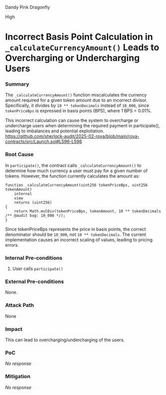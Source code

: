 Dandy Pink Dragonfly

High

# Incorrect Basis Point Calculation in `_calculateCurrencyAmount()` Leads to Overcharging or Undercharging Users

### Summary

The `_calculateCurrencyAmount()` function miscalculates the currency amount required for a given token amount due to an incorrect divisor. Specifically, it divides by `10 ** tokenDecimals` instead of `10_000`, since `tokenPriceBps` is expressed in basis points (BPS), where 1 BPS = 0.01%.

This incorrect calculation can cause the system to overcharge or undercharge users when determining the required payment in participate(), leading to imbalances and potential exploitation.
https://github.com/sherlock-audit/2025-02-rova/blob/main/rova-contracts/src/Launch.sol#L596-L598

### Root Cause

In `participate()`, the contract calls `_calculateCurrencyAmount()` to determine how much currency a user must pay for a given number of tokens. However, the function currently calculates the amount as:

```solidity
function _calculateCurrencyAmount(uint256 tokenPriceBps, uint256 tokenAmount) 
    internal 
    view 
    returns (uint256) 
{
    return Math.mulDiv(tokenPriceBps, tokenAmount, 10 ** tokenDecimals /** @audit bug: 10_000 */);
}
```
Since tokenPriceBps represents the price in basis points, the correct denominator should be `10_000`, not `10 ** tokenDecimals`. The current implementation causes an incorrect scaling of values, leading to pricing errors.

### Internal Pre-conditions

1. User calls `participate()`

### External Pre-conditions

None.

### Attack Path

None 

### Impact

This can lead to overcharging/undercharging of the users.

### PoC

_No response_

### Mitigation

_No response_